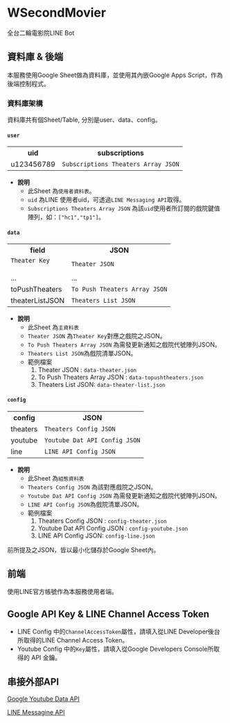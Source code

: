 # WSecondMovier

全台二輪電影院LINE Bot

## 資料庫 & 後端

本服務使用Google Sheet做為資料庫，並使用其內嵌Google Apps Script，作為後端控制程式。

### 資料庫架構

資料庫共有個Sheet/Table, 分別是user、data、config。

#### `user`
<table>
  <tr>
     <th>uid</th>
     <th>subscriptions</th>
  </tr>  
  <tr>
     <td>u123456789</td>
     <td><code>Subscriptions Theaters Array JSON</code></td>
  </tr>
</table>

+ **說明**
    + 此Sheet 為`使用者資料表`。
    + `uid` 為LINE 使用者uid，可透過`LINE Messaging API`取得。
    + `Subscriptions Theaters Array JSON` 為該`uid`使用者所訂閱的戲院鍵值陣列，如：`["hc1","tp1"]`。

#### `data`
<table>
  <tr>
     <th>field</th>
     <th>JSON</th>
  </tr>
  <tr>
     <td><code>Theater Key</code</td>
     <td><code>Theater JSON</code></td>
  </tr>
  <tr>
     <td>...</td>
     <td>...</td>
  </tr>
  <tr>
     <td>toPushTheaters</td>
     <td><code>To Push Theaters Array JSON</code></td>
  </tr>
  <tr>
     <td>theaterListJSON</td>
     <td><code>Theaters List JSON</code></td>
  </tr>
</table>

+ **說明**
    + 此Sheet 為`主資料表`
    + `Theater JSON` 為`Theater Key`對應之戲院之JSON。
    + `To Push Theaters Array JSON` 為需發更新通知之戲院代號陣列JSON。
    + `Theaters List JSON`為戲院清單JSON。
    + 範例檔案
        1.  Theater JSON : `data-theater.json`
        2.  To Push Theaters Array JSON : `data-topushtheaters.json`
        3.  Theaters List JSON: `data-theater-list.json`

#### `config`
<table>
  <tr>
     <th>config</th>
     <th>JSON</th>
  </tr>
  <tr>
     <td>theaters</td>
     <td><code>Theaters Config JSON</code></td>
  </tr>
  <tr>
     <td>youtube</td>
     <td><code>Youtube Dat API Config JSON</code></td>
  </tr>
  <tr>
     <td>line</td>
     <td><code>LINE API Config JSON</code></td>
  </tr>
</table>

+ **說明**
    + 此Sheet 為`組態資料表`
    + `Theaters Config JSON` 為該對應戲院之JSON。
    + `Youtube Dat API Config JSON` 為需發更新通知之戲院代號陣列JSON。
    + `LINE API Config JSON`為戲院清單JSON。
    + 範例檔案
        1.  Theaters Config JSON : `config-theater.json`
        2.  Youtube Dat API Config JSON : `config-youtube.json`
        3.  LINE API Config JSON: `config-line.json`

前所提及之JSON，皆以最小化儲存於Google Sheet內。

## 前端

使用LINE官方帳號作為本服務使用者端。

## Google API Key & LINE Channel Access Token

+ LINE Config 中的`ChannelAccessToken`屬性，請填入從LINE Developer後台所取得的LINE Channel Access Token。
+ Youtube Config 中的`Key`屬性，請填入從Google Developers Console所取得的 API 金鑰。 

## 串接外部API

[Google Youtube Data API](https://developers.google.com/youtube/v3)

[LINE Messagine API](https://developers.line.biz/en/reference/messaging-api/)

